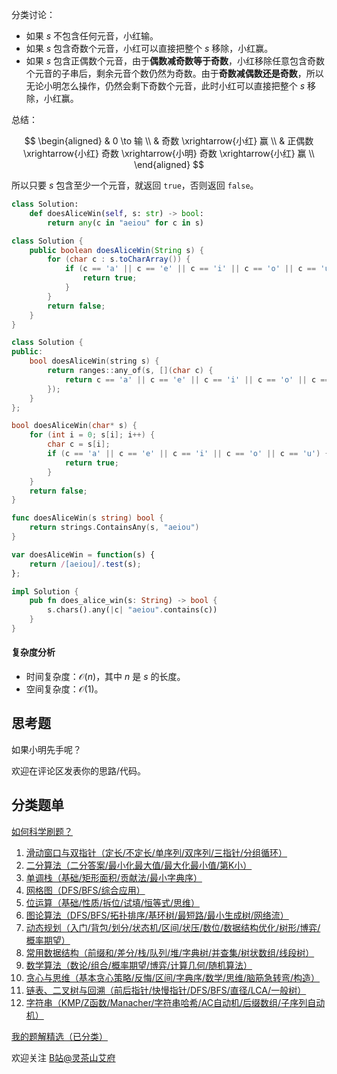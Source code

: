 分类讨论：

- 如果 $s$ 不包含任何元音，小红输。
- 如果 $s$ 包含奇数个元音，小红可以直接把整个 $s$ 移除，小红赢。
- 如果 $s$ 包含正偶数个元音，由于**偶数减奇数等于奇数**，小红移除任意包含奇数个元音的子串后，剩余元音个数仍然为奇数。由于**奇数减偶数还是奇数**，所以无论小明怎么操作，仍然会剩下奇数个元音，此时小红可以直接把整个 $s$ 移除，小红赢。

总结：

$$
\begin{aligned}
& 0 \to 输 \\
& 奇数 \xrightarrow{小红} 赢 \\
& 正偶数 \xrightarrow{小红} 奇数 \xrightarrow{小明} 奇数 \xrightarrow{小红} 赢 \\
\end{aligned}
$$

所以只要 $s$ 包含至少一个元音，就返回 $\texttt{true}$，否则返回 $\texttt{false}$。

```py [sol-Python3]
class Solution:
    def doesAliceWin(self, s: str) -> bool:
        return any(c in "aeiou" for c in s)
```

```java [sol-Java]
class Solution {
    public boolean doesAliceWin(String s) {
        for (char c : s.toCharArray()) {
            if (c == 'a' || c == 'e' || c == 'i' || c == 'o' || c == 'u') {
                return true;
            }
        }
        return false;
    }
}
```

```cpp [sol-C++]
class Solution {
public:
    bool doesAliceWin(string s) {
        return ranges::any_of(s, [](char c) {
            return c == 'a' || c == 'e' || c == 'i' || c == 'o' || c == 'u';
        });
    }
};
```

```c [sol-C]
bool doesAliceWin(char* s) {
    for (int i = 0; s[i]; i++) {
        char c = s[i];
        if (c == 'a' || c == 'e' || c == 'i' || c == 'o' || c == 'u') {
            return true;
        }
    }
    return false;
}
```

```go [sol-Go]
func doesAliceWin(s string) bool {
	return strings.ContainsAny(s, "aeiou")
}
```

```js [sol-JavaScript]
var doesAliceWin = function(s) {
    return /[aeiou]/.test(s);
};
```

```rust [sol-Rust]
impl Solution {
    pub fn does_alice_win(s: String) -> bool {
        s.chars().any(|c| "aeiou".contains(c))
    }
}
```

#### 复杂度分析

- 时间复杂度：$\mathcal{O}(n)$，其中 $n$ 是 $s$ 的长度。
- 空间复杂度：$\mathcal{O}(1)$。

## 思考题

如果小明先手呢？

欢迎在评论区发表你的思路/代码。

## 分类题单

[如何科学刷题？](https://leetcode.cn/circle/discuss/RvFUtj/)

1. [滑动窗口与双指针（定长/不定长/单序列/双序列/三指针/分组循环）](https://leetcode.cn/circle/discuss/0viNMK/)
2. [二分算法（二分答案/最小化最大值/最大化最小值/第K小）](https://leetcode.cn/circle/discuss/SqopEo/)
3. [单调栈（基础/矩形面积/贡献法/最小字典序）](https://leetcode.cn/circle/discuss/9oZFK9/)
4. [网格图（DFS/BFS/综合应用）](https://leetcode.cn/circle/discuss/YiXPXW/)
5. [位运算（基础/性质/拆位/试填/恒等式/思维）](https://leetcode.cn/circle/discuss/dHn9Vk/)
6. [图论算法（DFS/BFS/拓扑排序/基环树/最短路/最小生成树/网络流）](https://leetcode.cn/circle/discuss/01LUak/)
7. [动态规划（入门/背包/划分/状态机/区间/状压/数位/数据结构优化/树形/博弈/概率期望）](https://leetcode.cn/circle/discuss/tXLS3i/)
8. [常用数据结构（前缀和/差分/栈/队列/堆/字典树/并查集/树状数组/线段树）](https://leetcode.cn/circle/discuss/mOr1u6/)
9. [数学算法（数论/组合/概率期望/博弈/计算几何/随机算法）](https://leetcode.cn/circle/discuss/IYT3ss/)
10. [贪心与思维（基本贪心策略/反悔/区间/字典序/数学/思维/脑筋急转弯/构造）](https://leetcode.cn/circle/discuss/g6KTKL/)
11. [链表、二叉树与回溯（前后指针/快慢指针/DFS/BFS/直径/LCA/一般树）](https://leetcode.cn/circle/discuss/K0n2gO/)
12. [字符串（KMP/Z函数/Manacher/字符串哈希/AC自动机/后缀数组/子序列自动机）](https://leetcode.cn/circle/discuss/SJFwQI/)

[我的题解精选（已分类）](https://github.com/EndlessCheng/codeforces-go/blob/master/leetcode/SOLUTIONS.md)

欢迎关注 [B站@灵茶山艾府](https://space.bilibili.com/206214)

